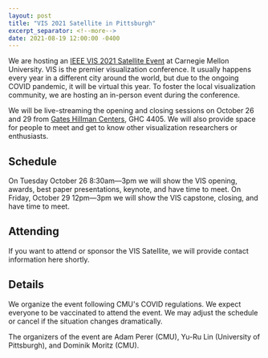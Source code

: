 ```yaml
---
layout: post
title: "VIS 2021 Satellite in Pittsburgh"
excerpt_separator: <!--more-->
date: 2021-08-19 12:00:00 -0400
---
```


We are hosting an [IEEE VIS 2021 Satellite Event](http://ieeevis.org/year/2021/info/satellite) at Carnegie Mellon University. VIS is the premier visualization conference. It usually happens every year in a different city around the world, but due to the ongoing COVID pandemic, it will be virtual this year. To foster the local visualization community, we are hosting an in-person event during the conference.

We will be live-streaming the opening and closing sessions on October 26 and 29 from [Gates Hillman Centers](https://map.concept3d.com/?id=192#!m/15778?ct/51581,7382), GHC 4405. We will also provide space for people to meet and get to know other visualization researchers or enthusiasts.

<!--more-->

## Schedule

On Tuesday October 26 8:30am—3pm we will show the VIS opening, awards, best paper presentations, keynote, and have time to meet.
On Friday, October 29 12pm—3pm we will show the VIS capstone, closing, and have time to meet.

## Attending

If you want to attend or sponsor the VIS Satellite, we will provide contact information here shortly.

## Details

We organize the event following CMU's COVID regulations. We expect everyone to be vaccinated to attend the event. We may adjust the schedule or cancel if the situation changes dramatically.

The organizers of the event are Adam Perer (CMU), Yu-Ru Lin (University of Pittsburgh), and Dominik Moritz (CMU).

